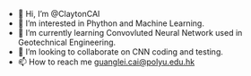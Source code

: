 - 👋 Hi, I’m @ClaytonCAI
- 👀 I’m interested in Phython and Machine Learning.
- 🌱 I’m currently learning Convovluted Neural Network used in Geotechnical Engineering.
- 💞️ I’m looking to collaborate on CNN coding and testing.
- 📫 How to reach me guanglei.cai@polyu.edu.hk

<!---
ClaytonCAI/ClaytonCAI is a ✨ special ✨ repository because its `README.md` (this file) appears on your GitHub profile.
You can click the Preview link to take a look at your changes.
--->
